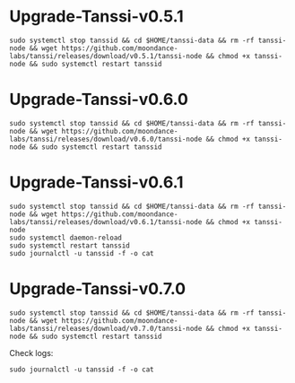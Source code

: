 # Upgrade-Tanssi-v0.5.1

    sudo systemctl stop tanssid && cd $HOME/tanssi-data && rm -rf tanssi-node && wget https://github.com/moondance-labs/tanssi/releases/download/v0.5.1/tanssi-node && chmod +x tanssi-node && sudo systemctl restart tanssid

# Upgrade-Tanssi-v0.6.0

    sudo systemctl stop tanssid && cd $HOME/tanssi-data && rm -rf tanssi-node && wget https://github.com/moondance-labs/tanssi/releases/download/v0.6.0/tanssi-node && chmod +x tanssi-node && sudo systemctl restart tanssid

# Upgrade-Tanssi-v0.6.1

    sudo systemctl stop tanssid && cd $HOME/tanssi-data && rm -rf tanssi-node && wget https://github.com/moondance-labs/tanssi/releases/download/v0.6.1/tanssi-node && chmod +x tanssi-node
    sudo systemctl daemon-reload
    sudo systemctl restart tanssid
    sudo journalctl -u tanssid -f -o cat

# Upgrade-Tanssi-v0.7.0

    sudo systemctl stop tanssid && cd $HOME/tanssi-data && rm -rf tanssi-node && wget https://github.com/moondance-labs/tanssi/releases/download/v0.7.0/tanssi-node && chmod +x tanssi-node && sudo systemctl restart tanssid
    
        
Check logs: 

    sudo journalctl -u tanssid -f -o cat
